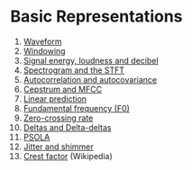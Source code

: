 # Basic Representations


1.  [Waveform](Waveform.ipynb) <!-- checked -->
2.  [Windowing](Windowing.md)
3.  [Signal energy, loudness and decibel](Signal_energy_loudness_and_decibel.md)
4.  [Spectrogram and the STFT](Spectrogram_and_the_STFT.ipynb)
5.  [Autocorrelation and autocovariance](Autocorrelation_and_autocovariance.md)
6.  [Cepstrum and MFCC](Cepstrum_and_MFCC.md)
7.  [Linear prediction](Linear_prediction.md)
8.  [Fundamental frequency (F0)](Fundamental_frequency_F0.ipynb)
9.  [Zero-crossing rate](Zero-crossing_rate.md)
10. [Deltas and Delta-deltas](Deltas_and_Delta-deltas.md)
11. [PSOLA](Pitch-Synchoronous_Overlap-Add_PSOLA.ipynb)
12. [Jitter and shimmer](Jitter_and_shimmer.md)       
13. [Crest factor](https://en.wikipedia.org/wiki/Crest_factor) (Wikipedia)